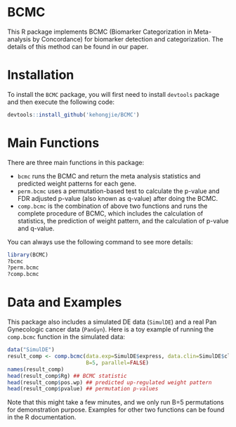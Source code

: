 # BCMC

This R package implements BCMC (Biomarker Categorization in Meta-analysis by Concordance) for biomarker detection and categorization. The details of this method can be found in our paper.

# Installation

To install the `BCMC` package, you will first need to install `devtools` package and then execute the following code: 

```R
devtools::install_github('kehongjie/BCMC')
```

# Main Functions

There are three main functions in this package: 

- `bcmc` runs the BCMC and return the meta analysis statistics and predicted weight patterns for each gene.
- `perm.bcmc` uses a permutation-based test to calculate the p-value and FDR adjusted p-value (also known as q-value) after doing the BCMC.
- `comp.bcmc` is the combination of above two functions and runs the complete procedure of BCMC, which includes the calculation of statistics, the prediction of weight pattern, and the calculation of p-value and q-value.

You can always use the following command to see more details:

```R
library(BCMC)
?bcmc
?perm.bcmc
?comp.bcmc
```



# Data and Examples

This package also includes a simulated DE data (`SimulDE`) and a real Pan Gynecologic cancer data (`PanGyn`).  Here is a toy example of running the `comp.bcmc` function in the simulated data:

```R
data("SimulDE")
result_comp <- comp.bcmc(data.exp=SimulDE$express, data.clin=SimulDE$clin,  
                         B=5, parallel=FALSE)
names(result_comp)
head(result_comp$Rg) ## BCMC statistic
head(result_comp$pos.wp) ## predicted up-regulated weight pattern
head(result_comp$pvalue) ## permutation p-values
```

Note that this might take a few minutes, and we only run B=5 permutations for demonstration purpose. Examples for other two functions can be found in the R documentation. 

